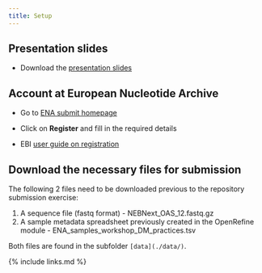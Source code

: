 ```yaml
---
title: Setup
---
```

## Presentation slides
* Download the [presentation slides](/files/module-repository-submission-dm-practice.pdf)

## Account at European Nucleotide Archive

* Go to [ENA submit homepage](https://www.ebi.ac.uk/ena/submit/webin/#)

* Click on **Register** and fill in the required details

* EBI [user guide on registration](https://ena-docs.readthedocs.io/en/latest/submit/general-guide/registration.html)

## Download the necessary files for submission
The following 2 files need to be downloaded previous to the repository submission exercise:  
1. A sequence file (fastq format) - NEBNext_OAS_12.fastq.gz
2. A sample metadata spreadsheet previously created in the OpenRefine module - ENA_samples_workshop_DM_practices.tsv

Both files are found in the subfolder `[data](./data/)`.

{% include links.md %}
